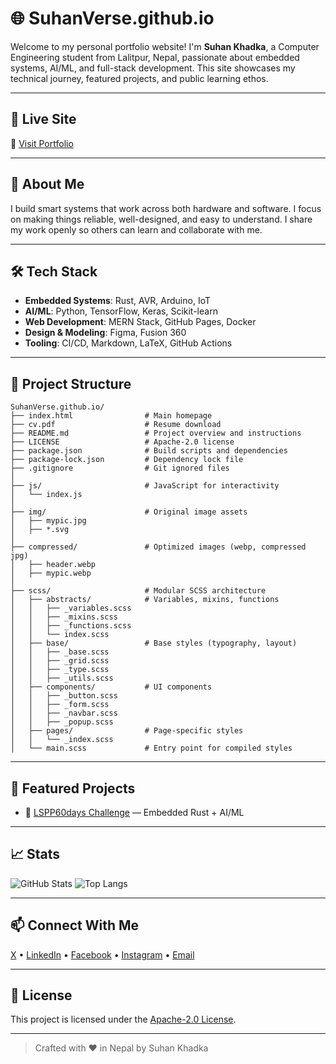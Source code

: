 # 🌐 SuhanVerse.github.io

Welcome to my personal portfolio website! I'm **Suhan Khadka**, a Computer Engineering student from Lalitpur, Nepal, passionate about embedded systems, AI/ML, and full-stack development. This site showcases my technical journey, featured projects, and public learning ethos.

---

## 🚀 Live Site

🔗 [Visit Portfolio](https://suhanverse.github.io)

---

## 🧠 About Me

I build smart systems that work across both hardware and software. I focus on making things reliable, well-designed, and easy to understand. I share my work openly so others can learn and collaborate with me.

---

## 🛠️ Tech Stack

- **Embedded Systems**: Rust, AVR, Arduino, IoT
- **AI/ML**: Python, TensorFlow, Keras, Scikit-learn
- **Web Development**: MERN Stack, GitHub Pages, Docker
- **Design & Modeling**: Figma, Fusion 360
- **Tooling**: CI/CD, Markdown, LaTeX, GitHub Actions

---

## 📂 Project Structure

```
SuhanVerse.github.io/
├── index.html                # Main homepage
├── cv.pdf                    # Resume download
├── README.md                 # Project overview and instructions
├── LICENSE                   # Apache-2.0 license
├── package.json              # Build scripts and dependencies
├── package-lock.json         # Dependency lock file
├── .gitignore                # Git ignored files
│
├── js/                       # JavaScript for interactivity
│   └── index.js
│
├── img/                      # Original image assets
│   ├── mypic.jpg
│   ├── *.svg
│
├── compressed/               # Optimized images (webp, compressed jpg)
│   ├── header.webp
│   ├── mypic.webp
│
├── scss/                     # Modular SCSS architecture
│   ├── abstracts/            # Variables, mixins, functions
│   │   ├── _variables.scss
│   │   ├── _mixins.scss
│   │   ├── _functions.scss
│   │   └── index.scss
│   ├── base/                 # Base styles (typography, layout)
│   │   ├── _base.scss
│   │   ├── _grid.scss
│   │   ├── _type.scss
│   │   ├── _utils.scss
│   ├── components/           # UI components
│   │   ├── _button.scss
│   │   ├── _form.scss
│   │   ├── _navbar.scss
│   │   ├── _popup.scss
│   ├── pages/                # Page-specific styles
│   │   └── _index.scss
│   └── main.scss             # Entry point for compiled styles
```

---

## 📸 Featured Projects

- 🔧 [LSPP60days Challenge](https://github.com/SuhanVerse/LSPP60days-Challenge) — Embedded Rust + AI/ML

---

## 📈 Stats

![GitHub Stats](https://github-readme-stats.vercel.app/api?username=SuhanVerse&show_icons=true&theme=radical)
![Top Langs](https://github-readme-stats.vercel.app/api/top-langs/?username=SuhanVerse&layout=compact&theme=radical)

---

## 📫 Connect With Me

<p align="left">
    <a href="https://x.com/ultraman_62" target="_blank">X</a> •
    <a href="https://www.linkedin.com/in/suhan-khadka" target="_blank">LinkedIn</a> •
    <a href="https://facebook.com/suhan.khadka.35" target="_blank">Facebook</a> •
    <a href="https://instagram.com/suhan.khadka.30" target="_blank">Instagram</a> •
    <a href="mailto:khsuhan100@gmail.com">Email</a>
</p>

---

## 📄 License

This project is licensed under the [Apache-2.0 License](LICENSE).

---

> Crafted with ❤️ in Nepal by Suhan Khadka

